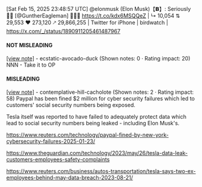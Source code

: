 [Sat Feb 15, 2025 23:48:57 UTC] @elonmusk (Elon Musk)【𝗕】: Seriously 🤦‍♂️ [@GuntherEagleman] 🤣🤣🤣 https://t.co/kdx6MSQQeZ | ↳ 10,054 ⇅ 29,553 ♥ 273,120 🡕 29,866,255 | Twitter for iPhone | birdwatch | https://x.com/_/status/1890911205461487967

#### NOT MISLEADING

[[view note]](https://x.com/i/birdwatch/n/1891050427468186031) - ecstatic-avocado-duck (Shown notes: 0 · Rating impact: 20)
NNN - Take it to OP

#### MISLEADING

[[view note]](https://x.com/i/birdwatch/n/1891010931586678801) - contemplative-hill-cacholote (Shown notes: 2 · Rating impact: 58)
Paypal has been fined $2 million for cyber security failures which led to customers' social security numbers being exposed.

Tesla itself was reported to have failed to adequately protect data which lead to social security numbers being leaked - including Elon Musk's.

https://www.reuters.com/technology/paypal-fined-by-new-york-cybersecurity-failures-2025-01-23/

https://www.theguardian.com/technology/2023/may/26/tesla-data-leak-customers-employees-safety-complaints

https://www.reuters.com/business/autos-transportation/tesla-says-two-ex-employees-behind-may-data-breach-2023-08-21/

